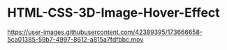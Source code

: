 # HTML-CSS-3D-Image-Hover-Effect




https://user-images.githubusercontent.com/42389395/173666658-5ca01385-59b7-4997-8612-a815a7fdfbbc.mov

